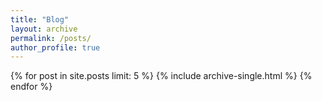 ```yaml
---
title: "Blog"
layout: archive
permalink: /posts/
author_profile: true
---
```

{% for post in site.posts limit: 5 %}
  {% include archive-single.html %}
{% endfor %}